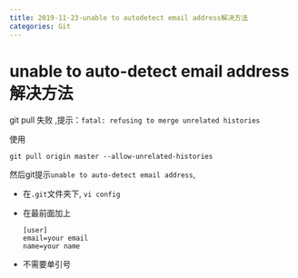 ```yaml
---
title: 2019-11-23-unable to autodetect email address解决方法
categories: Git
---
```

# unable to auto-detect email address解决方法

 git pull 失败 ,提示：`fatal: refusing to merge unrelated histories` 

 使用

```
git pull origin master --allow-unrelated-histories 
```

然后git提示`unable to auto-detect email address`,

* 在`.git`文件夹下, `vi config`

* 在最前面加上

  ```
  [user]
  email=your email
  name=your name
  ```

* 不需要单引号

